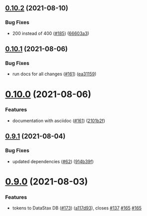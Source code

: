 ## [0.10.2](https://github.com/EddieHubCommunity/api/compare/v0.10.1...v0.10.2) (2021-08-10)


### Bug Fixes

* 200 instead of 400 ([#185](https://github.com/EddieHubCommunity/api/issues/185)) ([66603a3](https://github.com/EddieHubCommunity/api/commit/66603a3f862f38a460bd3b6bcd186ecf662dd5d1))



## [0.10.1](https://github.com/EddieHubCommunity/api/compare/v0.10.0...v0.10.1) (2021-08-06)


### Bug Fixes

* run docs for all changes ([#161](https://github.com/EddieHubCommunity/api/issues/161)) ([ea31159](https://github.com/EddieHubCommunity/api/commit/ea311594386f6dbaf5bb6ab9471bb6a3cfe17007))



# [0.10.0](https://github.com/EddieHubCommunity/api/compare/v0.9.1...v0.10.0) (2021-08-06)


### Features

* documentation with asciidoc ([#161](https://github.com/EddieHubCommunity/api/issues/161)) ([2101b2f](https://github.com/EddieHubCommunity/api/commit/2101b2f30aa16bb85a0432651f26404f5bef6709))



## [0.9.1](https://github.com/EddieHubCommunity/api/compare/v0.9.0...v0.9.1) (2021-08-04)


### Bug Fixes

* updated dependencies ([#62](https://github.com/EddieHubCommunity/api/issues/62)) ([914b39f](https://github.com/EddieHubCommunity/api/commit/914b39f0ad15ca846a45364d16e35d60c5dccde9))



# [0.9.0](https://github.com/EddieHubCommunity/api/compare/v0.8.0...v0.9.0) (2021-08-03)


### Features

* tokens to DataStax DB ([#173](https://github.com/EddieHubCommunity/api/issues/173)) ([a117d93](https://github.com/EddieHubCommunity/api/commit/a117d9302fb7b6c37181a28010e92f775c93b871)), closes [#137](https://github.com/EddieHubCommunity/api/issues/137) [#165](https://github.com/EddieHubCommunity/api/issues/165) [#165](https://github.com/EddieHubCommunity/api/issues/165)



